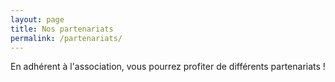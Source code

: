 ```yaml
---
layout: page
title: Nos partenariats
permalink: /partenariats/
---
```


En adhérent à l'association, vous pourrez profiter de différents partenariats !